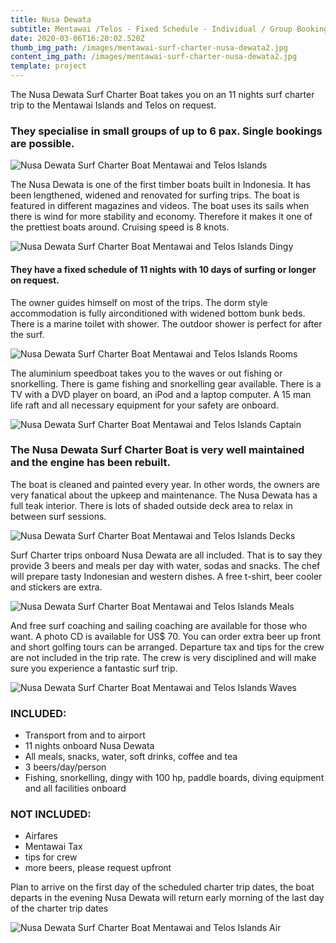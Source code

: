 ```yaml
---
title: Nusa Dewata
subtitle: Mentawai /Telos - Fixed Schedule - Individual / Group Bookings
date: 2020-03-06T16:20:02.520Z
thumb_img_path: /images/mentawai-surf-charter-nusa-dewata2.jpg
content_img_path: /images/mentawai-surf-charter-nusa-dewata2.jpg
template: project
---
```

The Nusa Dewata Surf Charter Boat takes you on an 11 nights surf charter trip to the Mentawai Islands and Telos on request.

### They specialise in small groups of up to 6 pax. Single bookings are possible.

![Nusa Dewata Surf Charter Boat Mentawai and Telos Islands](/images/mentawai-surf-charter-nusa-dewata5.jpg "Nusa Dewata Surf Charter Boat Mentawai and Telos Islands")

The Nusa Dewata is one of the first timber boats built in Indonesia. It has been lengthened, widened and renovated for surfing trips. The boat is featured in different magazines and videos. The boat uses its sails when there is wind for more stability and economy. Therefore it makes it one of the prettiest boats around. Cruising speed is 8 knots.

![Nusa Dewata Surf Charter Boat Mentawai and Telos Islands Dingy](/images/mentawai-surf-charter-nusa-dewata9.jpg "Nusa Dewata Surf Charter Boat Mentawai and Telos Islands Dingy")

#### They have a fixed schedule of 11 nights with 10 days of surfing or longer on request. 

The owner guides himself on most of the trips. The dorm style accommodation is fully airconditioned with widened bottom bunk beds. There is a marine toilet with shower. The outdoor shower is perfect for after the surf.

![Nusa Dewata Surf Charter Boat Mentawai and Telos Islands Rooms](/images/mentawai-surf-charter-nusa-dewata6.jpg "Nusa Dewata Surf Charter Boat Mentawai and Telos Islands Rooms")

The aluminium speedboat takes you to the waves or out fishing or snorkelling. There is game fishing and snorkelling gear available. There is a TV with a DVD player on board, an iPod and a laptop computer. A 15 man life raft and all necessary equipment for your safety are onboard.

![Nusa Dewata Surf Charter Boat Mentawai and Telos Islands Captain](/images/mentawai-surf-charter-nusa-dewata20.jpg "Nusa Dewata Surf Charter Boat Mentawai and Telos Islands Captain")

### The Nusa Dewata Surf Charter Boat is very well maintained and the engine has been rebuilt.

The boat is cleaned and painted every year. In other words, the owners are very fanatical about the upkeep and maintenance. The Nusa Dewata has a full teak interior. There is lots of shaded outside deck area to relax in between surf sessions.

![Nusa Dewata Surf Charter Boat Mentawai and Telos Islands Decks](/images/mentawai-surf-charter-nusa-dewata21.jpg "Nusa Dewata Surf Charter Boat Mentawai and Telos Islands Decks")

Surf Charter trips onboard Nusa Dewata are all included. That is to say they provide 3 beers and meals per day with water, sodas and snacks. The chef will prepare tasty Indonesian and western dishes. A free t-shirt, beer cooler and stickers are extra.

![Nusa Dewata Surf Charter Boat Mentawai and Telos Islands Meals](/images/mentawai-surf-charter-nusa-dewata14.jpg "Nusa Dewata Surf Charter Boat Mentawai and Telos Islands Meals")

And free surf coaching and sailing coaching are available for those who want. A photo CD is available for US$ 70. You can order extra beer up front and short golfing tours can be arranged. Departure tax and tips for the crew are not included in the trip rate. The crew is very disciplined and will make sure you experience a fantastic surf trip.

![Nusa Dewata Surf Charter Boat Mentawai and Telos Islands Waves](/images/nusa-dewata-surf-charter-mentawai-islands5.jpg "Nusa Dewata Surf Charter Boat Mentawai and Telos Islands Waves")

### INCLUDED:

* Transport from and to airport
* 11 nights onboard Nusa Dewata 
* All meals, snacks, water, soft drinks, coffee and tea
* 3 beers/day/person
* Fishing, snorkelling, dingy with 100 hp, paddle boards, diving equipment and all facilities onboard

### NOT INCLUDED:

* Airfares
* Mentawai Tax
* tips for crew
* more beers, please request upfront

Plan to arrive on the first day of the scheduled charter trip dates, the boat departs in the evening Nusa Dewata will return early morning of the last day of the charter trip dates

![Nusa Dewata Surf Charter Boat Mentawai and Telos Islands Air](/images/mentawai-surf-charter-nusa-dewata17.jpg "Nusa Dewata Surf Charter Boat Mentawai and Telos Islands Air")